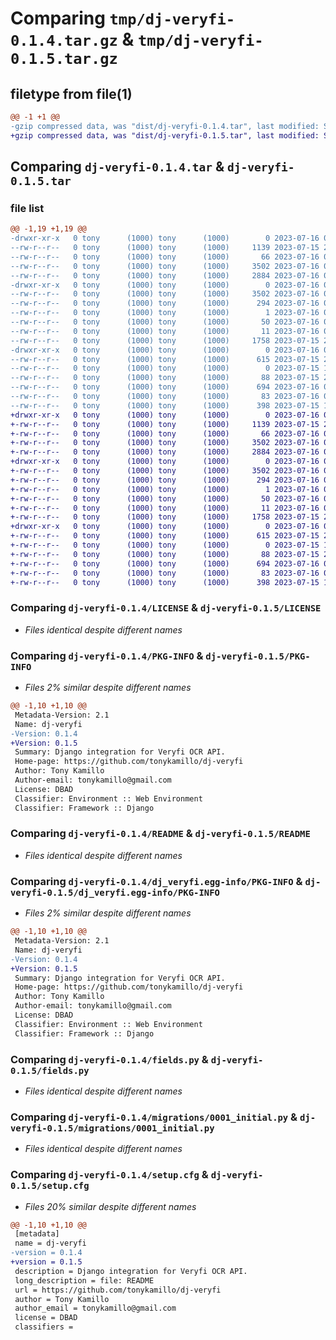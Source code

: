 # Comparing `tmp/dj-veryfi-0.1.4.tar.gz` & `tmp/dj-veryfi-0.1.5.tar.gz`

## filetype from file(1)

```diff
@@ -1 +1 @@
-gzip compressed data, was "dist/dj-veryfi-0.1.4.tar", last modified: Sun Jul 16 00:30:48 2023, max compression
+gzip compressed data, was "dist/dj-veryfi-0.1.5.tar", last modified: Sun Jul 16 00:40:47 2023, max compression
```

## Comparing `dj-veryfi-0.1.4.tar` & `dj-veryfi-0.1.5.tar`

### file list

```diff
@@ -1,19 +1,19 @@
-drwxr-xr-x   0 tony      (1000) tony      (1000)        0 2023-07-16 00:30:48.000000 dj-veryfi-0.1.4/
--rw-r--r--   0 tony      (1000) tony      (1000)     1139 2023-07-15 23:02:53.000000 dj-veryfi-0.1.4/LICENSE
--rw-r--r--   0 tony      (1000) tony      (1000)       66 2023-07-16 00:30:32.000000 dj-veryfi-0.1.4/MANIFEST.in
--rw-r--r--   0 tony      (1000) tony      (1000)     3502 2023-07-16 00:30:48.000000 dj-veryfi-0.1.4/PKG-INFO
--rw-r--r--   0 tony      (1000) tony      (1000)     2884 2023-07-16 00:08:30.000000 dj-veryfi-0.1.4/README
-drwxr-xr-x   0 tony      (1000) tony      (1000)        0 2023-07-16 00:30:48.000000 dj-veryfi-0.1.4/dj_veryfi.egg-info/
--rw-r--r--   0 tony      (1000) tony      (1000)     3502 2023-07-16 00:30:48.000000 dj-veryfi-0.1.4/dj_veryfi.egg-info/PKG-INFO
--rw-r--r--   0 tony      (1000) tony      (1000)      294 2023-07-16 00:30:48.000000 dj-veryfi-0.1.4/dj_veryfi.egg-info/SOURCES.txt
--rw-r--r--   0 tony      (1000) tony      (1000)        1 2023-07-16 00:30:48.000000 dj-veryfi-0.1.4/dj_veryfi.egg-info/dependency_links.txt
--rw-r--r--   0 tony      (1000) tony      (1000)       50 2023-07-16 00:30:48.000000 dj-veryfi-0.1.4/dj_veryfi.egg-info/requires.txt
--rw-r--r--   0 tony      (1000) tony      (1000)       11 2023-07-16 00:30:48.000000 dj-veryfi-0.1.4/dj_veryfi.egg-info/top_level.txt
--rw-r--r--   0 tony      (1000) tony      (1000)     1758 2023-07-15 22:01:27.000000 dj-veryfi-0.1.4/fields.py
-drwxr-xr-x   0 tony      (1000) tony      (1000)        0 2023-07-16 00:30:48.000000 dj-veryfi-0.1.4/migrations/
--rw-r--r--   0 tony      (1000) tony      (1000)      615 2023-07-15 22:04:41.000000 dj-veryfi-0.1.4/migrations/0001_initial.py
--rw-r--r--   0 tony      (1000) tony      (1000)        0 2023-07-15 18:29:43.000000 dj-veryfi-0.1.4/migrations/__init__.py
--rw-r--r--   0 tony      (1000) tony      (1000)       88 2023-07-15 23:03:01.000000 dj-veryfi-0.1.4/pyproject.toml
--rw-r--r--   0 tony      (1000) tony      (1000)      694 2023-07-16 00:30:48.000000 dj-veryfi-0.1.4/setup.cfg
--rw-r--r--   0 tony      (1000) tony      (1000)       83 2023-07-16 00:10:10.000000 dj-veryfi-0.1.4/setup.py
--rw-r--r--   0 tony      (1000) tony      (1000)      398 2023-07-15 18:33:52.000000 dj-veryfi-0.1.4/veryfi.py
+drwxr-xr-x   0 tony      (1000) tony      (1000)        0 2023-07-16 00:40:47.000000 dj-veryfi-0.1.5/
+-rw-r--r--   0 tony      (1000) tony      (1000)     1139 2023-07-15 23:02:53.000000 dj-veryfi-0.1.5/LICENSE
+-rw-r--r--   0 tony      (1000) tony      (1000)       66 2023-07-16 00:30:32.000000 dj-veryfi-0.1.5/MANIFEST.in
+-rw-r--r--   0 tony      (1000) tony      (1000)     3502 2023-07-16 00:40:47.000000 dj-veryfi-0.1.5/PKG-INFO
+-rw-r--r--   0 tony      (1000) tony      (1000)     2884 2023-07-16 00:08:30.000000 dj-veryfi-0.1.5/README
+drwxr-xr-x   0 tony      (1000) tony      (1000)        0 2023-07-16 00:40:47.000000 dj-veryfi-0.1.5/dj_veryfi.egg-info/
+-rw-r--r--   0 tony      (1000) tony      (1000)     3502 2023-07-16 00:40:47.000000 dj-veryfi-0.1.5/dj_veryfi.egg-info/PKG-INFO
+-rw-r--r--   0 tony      (1000) tony      (1000)      294 2023-07-16 00:40:47.000000 dj-veryfi-0.1.5/dj_veryfi.egg-info/SOURCES.txt
+-rw-r--r--   0 tony      (1000) tony      (1000)        1 2023-07-16 00:40:47.000000 dj-veryfi-0.1.5/dj_veryfi.egg-info/dependency_links.txt
+-rw-r--r--   0 tony      (1000) tony      (1000)       50 2023-07-16 00:40:47.000000 dj-veryfi-0.1.5/dj_veryfi.egg-info/requires.txt
+-rw-r--r--   0 tony      (1000) tony      (1000)       11 2023-07-16 00:40:47.000000 dj-veryfi-0.1.5/dj_veryfi.egg-info/top_level.txt
+-rw-r--r--   0 tony      (1000) tony      (1000)     1758 2023-07-15 22:01:27.000000 dj-veryfi-0.1.5/fields.py
+drwxr-xr-x   0 tony      (1000) tony      (1000)        0 2023-07-16 00:40:47.000000 dj-veryfi-0.1.5/migrations/
+-rw-r--r--   0 tony      (1000) tony      (1000)      615 2023-07-15 22:04:41.000000 dj-veryfi-0.1.5/migrations/0001_initial.py
+-rw-r--r--   0 tony      (1000) tony      (1000)        0 2023-07-15 18:29:43.000000 dj-veryfi-0.1.5/migrations/__init__.py
+-rw-r--r--   0 tony      (1000) tony      (1000)       88 2023-07-15 23:03:01.000000 dj-veryfi-0.1.5/pyproject.toml
+-rw-r--r--   0 tony      (1000) tony      (1000)      694 2023-07-16 00:40:47.000000 dj-veryfi-0.1.5/setup.cfg
+-rw-r--r--   0 tony      (1000) tony      (1000)       83 2023-07-16 00:10:10.000000 dj-veryfi-0.1.5/setup.py
+-rw-r--r--   0 tony      (1000) tony      (1000)      398 2023-07-15 18:33:52.000000 dj-veryfi-0.1.5/veryfi.py
```

### Comparing `dj-veryfi-0.1.4/LICENSE` & `dj-veryfi-0.1.5/LICENSE`

 * *Files identical despite different names*

### Comparing `dj-veryfi-0.1.4/PKG-INFO` & `dj-veryfi-0.1.5/PKG-INFO`

 * *Files 2% similar despite different names*

```diff
@@ -1,10 +1,10 @@
 Metadata-Version: 2.1
 Name: dj-veryfi
-Version: 0.1.4
+Version: 0.1.5
 Summary: Django integration for Veryfi OCR API.
 Home-page: https://github.com/tonykamillo/dj-veryfi
 Author: Tony Kamillo
 Author-email: tonykamillo@gmail.com
 License: DBAD
 Classifier: Environment :: Web Environment
 Classifier: Framework :: Django
```

### Comparing `dj-veryfi-0.1.4/README` & `dj-veryfi-0.1.5/README`

 * *Files identical despite different names*

### Comparing `dj-veryfi-0.1.4/dj_veryfi.egg-info/PKG-INFO` & `dj-veryfi-0.1.5/dj_veryfi.egg-info/PKG-INFO`

 * *Files 2% similar despite different names*

```diff
@@ -1,10 +1,10 @@
 Metadata-Version: 2.1
 Name: dj-veryfi
-Version: 0.1.4
+Version: 0.1.5
 Summary: Django integration for Veryfi OCR API.
 Home-page: https://github.com/tonykamillo/dj-veryfi
 Author: Tony Kamillo
 Author-email: tonykamillo@gmail.com
 License: DBAD
 Classifier: Environment :: Web Environment
 Classifier: Framework :: Django
```

### Comparing `dj-veryfi-0.1.4/fields.py` & `dj-veryfi-0.1.5/fields.py`

 * *Files identical despite different names*

### Comparing `dj-veryfi-0.1.4/migrations/0001_initial.py` & `dj-veryfi-0.1.5/migrations/0001_initial.py`

 * *Files identical despite different names*

### Comparing `dj-veryfi-0.1.4/setup.cfg` & `dj-veryfi-0.1.5/setup.cfg`

 * *Files 20% similar despite different names*

```diff
@@ -1,10 +1,10 @@
 [metadata]
 name = dj-veryfi
-version = 0.1.4
+version = 0.1.5
 description = Django integration for Veryfi OCR API.
 long_description = file: README
 url = https://github.com/tonykamillo/dj-veryfi
 author = Tony Kamillo
 author_email = tonykamillo@gmail.com
 license = DBAD
 classifiers =
```

